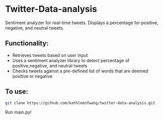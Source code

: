 # Twitter-Data-analysis

Sentiment analyzer for real-time tweets. Displays a percentage for positive, negative, and neutral tweets. 

##  Functionality: 

- Retrieves tweets based on user input 
- Uses a sentiment analyzer library to detect percentage of positive,negative, and neutral tweets
- Checks tweets against a pre-defined list of words that are deemed positive or negative 


## To use: 

```sh
git clone https://github.com/kathleenfwang/twitter-data-analysis.git
```

Run main.py! 
